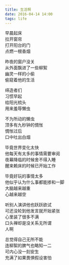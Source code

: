 ```yaml
---
title: 生活啊
date: 2016-04-14 14:00
tags: life
---
```


早晨起床  
拉开窗帘  
打开阳台的门  
点燃一根香烟

昨夜的窗户没关  
从外面飘进了一些柳絮  
幽灵一样的小偷  
偷窥着他的生活

缔造者们  
习惯早起  
给阳光梳头  
用来羞辱懒虫

不为所动的懒虫  
顶多有九秒钟的惆怅  
惆怅过后  
口中吐出白烟

毕竟世界变化太快  
他每天有太多的事情需要审阅  
夜幕降临的时候舍不得入睡  
醒来赖床的时候已开始工作

毕竟好玩的事情太多  
他似乎认为什么事都能掺和一脚  
大脑越来越重  
心越来越空

听别人演讲他也跃跃欲试  
可还没轮到他发言就开始紧张  
心里装了很多不满  
口头禅却是没关系无所谓  
人啊

总觉得自己无所不能  
连柳絮的脾气也略知一二  
可内心没一刻安生  
充满了如果畏惧假设害怕